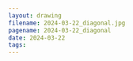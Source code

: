 ```yaml
---
layout: drawing
filename: 2024-03-22_diagonal.jpg
pagename: 2024-03-22_diagonal
date: 2024-03-22
tags:
---
```

